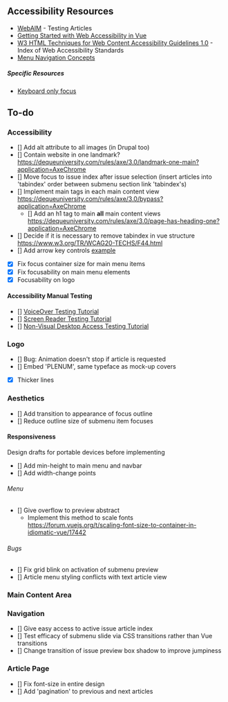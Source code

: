 ## Accessibility Resources
* [WebAIM](https://webaim.org) - Testing Articles
* [Getting Started with Web Accessibility in Vue](https://medium.com/@emilymears/getting-started-with-web-accessibility-in-vue-17e2c4ea0842)
* [W3 HTML Techniques for Web Content Accessibility Guidelines 1.0](https://www.w3.org/TR/WCAG10-HTML-TECHS/#edef-MAP) - Index of Web Accessibility Standards
* [Menu Navigation Concepts](https://www.w3.org/WAI/tutorials/menus/)

##### Specific Resources
* [Keyboard only focus](http://kizu.ru/en/blog/keyboard-only-focus/#x)

## To-do


### Accessibility
* [] Add alt attribute to all images (in Drupal too)
* [] Contain website in one landmark? 
https://dequeuniversity.com/rules/axe/3.0/landmark-one-main?application=AxeChrome
* [] Move focus to issue index after issue selection (insert articles into 'tabindex' order between submenu section link 'tabindex's)
* [] Implement main tags in each main content view
https://dequeuniversity.com/rules/axe/3.0/bypass?application=AxeChrome
    * [] Add an h1 tag to main **all** main content views
    https://dequeuniversity.com/rules/axe/3.0/page-has-heading-one?application=AxeChrome
* [] Decide if it is necessary to remove tabindex in vue structure
        https://www.w3.org/TR/WCAG20-TECHS/F44.html
* [] Add arrow key controls [example](https://forum.vuejs.org/t/navigate-through-list-using-arrowkeys/30689)
* [x] Fix focus container size for main menu items
* [x] Fix focusability on main menu elements
* [x] Focusability on logo

#### Accessibility Manual Testing
* [] [VoiceOver Testing Tutorial](https://webaim.org/articles/voiceover/)
* [] [Screen Reader Testing Tutorial](https://webaim.org/articles/jaws/)
* [] [Non-Visual Desktop Access Testing Tutorial](https://webaim.org/articles/nvda/)

### Logo
* [] Bug: Animation doesn't stop if article is requested
* [] Embed 'PLENUM', same typeface as mock-up covers
* [x] Thicker lines

### Aesthetics

* [] Add transition to appearance of focus outline
* [] Reduce outline size of submenu item focuses

#### Responsiveness
Design drafts for portable devices before implementing
* [] Add min-height to main menu and navbar
* [] Add width-change points

###### Menu
* [] Give overflow to preview abstract
    * Implement this method to scale fonts https://forum.vuejs.org/t/scaling-font-size-to-container-in-idiomatic-vue/17442

###### Bugs
* [] Fix grid blink on activation of submenu preview
* [] Article menu styling conflicts with text article view


### Main Content Area

### Navigation
* [] Give easy access to active issue article index
* [] Test efficacy of submenu slide via CSS transitions rather than Vue transitions
* [] Change transition of issue preview box shadow to improve jumpiness

### Article Page
* [] Fix font-size in entire design
* [] Add 'pagination' to previous and next articles